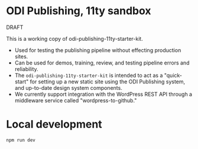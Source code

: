 # ODI Publishing, 11ty sandbox

DRAFT

This is a working copy of odi-publishing-11ty-starter-kit.

* Used for testing the publishing pipeline without effecting production sites.
* Can be used for demos, training, review, and testing pipeline errors and reliability.
* The `odi-publishing-11ty-starter-kit` is intended to act as a "quick-start" for setting up a new static site using the ODI Publishing system, and up-to-date design system components. 
* We currently support integration with the WordPress REST API through a middleware service called "wordpress-to-github."

# Local development 

`npm run dev`

